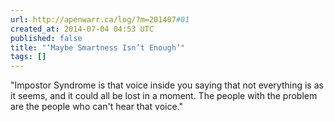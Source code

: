 ```yaml
---
url: http://apenwarr.ca/log/?m=201407#01
created_at: 2014-07-04 04:53 UTC
published: false
title: "‘Maybe Smartness Isn’t Enough’"
tags: []
---
```


"Impostor Syndrome is that voice inside you saying that not everything is as it seems, and it could all be lost in a moment. The people with the problem are the people who can't hear that voice."
